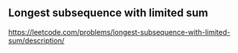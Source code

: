 ## Longest subsequence with limited sum
https://leetcode.com/problems/longest-subsequence-with-limited-sum/description/
